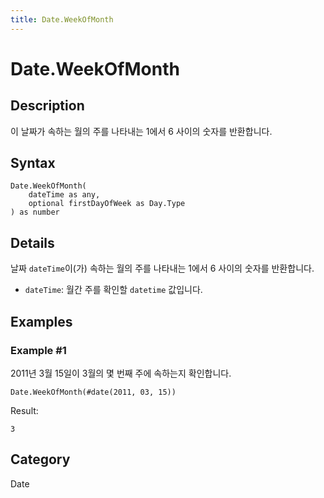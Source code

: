 ```yaml
---
title: Date.WeekOfMonth
---
```


# Date.WeekOfMonth


## Description

이 날짜가 속하는 월의 주를 나타내는 1에서 6 사이의 숫자를 반환합니다.


## Syntax

```powerquery
Date.WeekOfMonth(
    dateTime as any,
    optional firstDayOfWeek as Day.Type
) as number
```


## Details

날짜 <code>dateTime</code>이(가) 속하는 월의 주를 나타내는 1에서 6 사이의 숫자를 반환합니다. <ul>        <li><code>dateTime</code>: 월간 주를 확인할 <code>datetime</code> 값입니다.</li>      </ul>


## Examples

### Example #1 
2011년 3월 15일이 3월의 몇 번째 주에 속하는지 확인합니다.
```powerquery
Date.WeekOfMonth(#date(2011, 03, 15))
```

Result: 
```powerquery
3
```




## Category
Date
